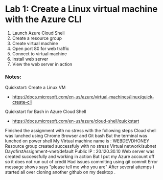 # Lab 1: Create a Linux virtual machine with the Azure CLI

1. Launch Azure Cloud Shell
2. Create a resource group
3. Create virtual machine
4. Open port 80 for web traffic
5. Connect to virtual machine
6. Install web server
7. View the web server in action

### Notes:

Quickstart: Create a Linux VM
* https://docs.microsoft.com/en-us/azure/virtual-machines/linux/quick-create-cli

Quickstart for Bash in Azure Cloud Shell
* https://docs.microsoft.com/en-us/azure/cloud-shell/quickstart

Finished the assignment with no stress with the following steps
Cloud shell was lunched using Chrome Browser and Git bash
But the terminal was lunched on power shell
My Virtual machine name is : WEBDEVDHONEY
Resource group created successfuly with no stress
Virtual network/subnet
DayofirstAssignment-vnet/default
Public IP : 20.120.30.10
Web server was created successfully and working in action
But I put my Azure account off so it does not run out of credit
Had issues commiting using git commit
Error message shows says "please tell me who you are"
After several attemps i started all over cloning another github on my desktop .
